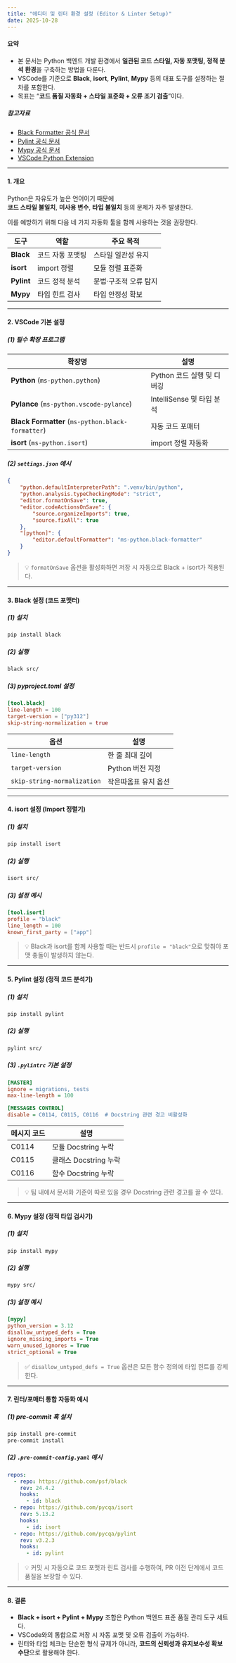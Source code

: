 ```yaml
---
title: "에디터 및 린터 환경 설정 (Editor & Linter Setup)"
date: 2025-10-28
---
```


#### 요약
- 본 문서는 Python 백엔드 개발 환경에서 **일관된 코드 스타일, 자동 포맷팅, 정적 분석 환경**을 구축하는 방법을 다룬다.  
- VSCode를 기준으로 **Black**, **isort**, **Pylint**, **Mypy** 등의 대표 도구를 설정하는 절차를 포함한다.  
- 목표는 “**코드 품질 자동화 + 스타일 표준화 + 오류 조기 검출**”이다.  

##### 참고자료
- [Black Formatter 공식 문서](https://black.readthedocs.io/en/stable/)
- [Pylint 공식 문서](https://pylint.pycqa.org/)
- [Mypy 공식 문서](https://mypy.readthedocs.io/en/stable/)
- [VSCode Python Extension](https://marketplace.visualstudio.com/items?itemName=ms-python.python)

---

#### 1. 개요
Python은 자유도가 높은 언어이기 때문에  
**코드 스타일 불일치**, **미사용 변수**, **타입 불일치** 등의 문제가 자주 발생한다.  

이를 예방하기 위해 다음 네 가지 자동화 툴을 함께 사용하는 것을 권장한다.

| 도구 | 역할 | 주요 목적 |
|------|------|-----------|
| **Black** | 코드 자동 포맷팅 | 스타일 일관성 유지 |
| **isort** | import 정렬 | 모듈 정렬 표준화 |
| **Pylint** | 코드 정적 분석 | 문법·구조적 오류 탐지 |
| **Mypy** | 타입 힌트 검사 | 타입 안정성 확보 |

---

#### 2. VSCode 기본 설정

##### (1) 필수 확장 프로그램
| 확장명 | 설명 |
|--------|------|
| **Python** (`ms-python.python`) | Python 코드 실행 및 디버깅 |
| **Pylance** (`ms-python.vscode-pylance`) | IntelliSense 및 타입 분석 |
| **Black Formatter** (`ms-python.black-formatter`) | 자동 코드 포매터 |
| **isort** (`ms-python.isort`) | import 정렬 자동화 |

##### (2) `settings.json` 예시
```json
{
    "python.defaultInterpreterPath": ".venv/bin/python",
    "python.analysis.typeCheckingMode": "strict",
    "editor.formatOnSave": true,
    "editor.codeActionsOnSave": {
        "source.organizeImports": true,
        "source.fixAll": true
    },
    "[python]": {
        "editor.defaultFormatter": "ms-python.black-formatter"
    }
}
```

> 💡 `formatOnSave` 옵션을 활성화하면 저장 시 자동으로 Black + isort가 적용된다.

---

#### 3. Black 설정 (코드 포맷터)

##### (1) 설치

```bash
pip install black
```

##### (2) 실행

```bash
black src/
```

##### (3) pyproject.toml 설정

```toml
[tool.black]
line-length = 100
target-version = ["py312"]
skip-string-normalization = true
```

| 옵션                          | 설명           |
| --------------------------- | ------------ |
| `line-length`               | 한 줄 최대 길이    |
| `target-version`            | Python 버전 지정 |
| `skip-string-normalization` | 작은따옴표 유지 옵션  |

---

#### 4. isort 설정 (Import 정렬기)

##### (1) 설치

```bash
pip install isort
```

##### (2) 실행

```bash
isort src/
```

##### (3) 설정 예시

```toml
[tool.isort]
profile = "black"
line_length = 100
known_first_party = ["app"]
```

> 💡 Black과 isort를 함께 사용할 때는 반드시 `profile = "black"`으로 맞춰야
> 포맷 충돌이 발생하지 않는다.

---

#### 5. Pylint 설정 (정적 코드 분석기)

##### (1) 설치

```bash
pip install pylint
```

##### (2) 실행

```bash
pylint src/
```

##### (3) `.pylintrc` 기본 설정

```ini
[MASTER]
ignore = migrations, tests
max-line-length = 100

[MESSAGES CONTROL]
disable = C0114, C0115, C0116  # Docstring 관련 경고 비활성화
```

| 메시지 코드 | 설명               |
| ------ | ---------------- |
| C0114  | 모듈 Docstring 누락  |
| C0115  | 클래스 Docstring 누락 |
| C0116  | 함수 Docstring 누락  |

> 💡 팀 내에서 문서화 기준이 따로 있을 경우 Docstring 관련 경고를 끌 수 있다.

---

#### 6. Mypy 설정 (정적 타입 검사기)

##### (1) 설치

```bash
pip install mypy
```

##### (2) 실행

```bash
mypy src/
```

##### (3) 설정 예시

```ini
[mypy]
python_version = 3.12
disallow_untyped_defs = True
ignore_missing_imports = True
warn_unused_ignores = True
strict_optional = True
```

> ✅ `disallow_untyped_defs = True` 옵션은 모든 함수 정의에 타입 힌트를 강제한다.

---

#### 7. 린터/포매터 통합 자동화 예시

##### (1) pre-commit 훅 설치

```bash
pip install pre-commit
pre-commit install
```

##### (2) `.pre-commit-config.yaml` 예시

```yaml
repos:
  - repo: https://github.com/psf/black
    rev: 24.4.2
    hooks:
      - id: black
  - repo: https://github.com/pycqa/isort
    rev: 5.13.2
    hooks:
      - id: isort
  - repo: https://github.com/pycqa/pylint
    rev: v3.2.3
    hooks:
      - id: pylint
```

> 💡 커밋 시 자동으로 코드 포맷과 린트 검사를 수행하여,
> PR 이전 단계에서 코드 품질을 보장할 수 있다.

---

#### 8. 결론

* **Black + isort + Pylint + Mypy** 조합은 Python 백엔드 표준 품질 관리 도구 세트다.
* VSCode와의 통합으로 저장 시 자동 포맷 및 오류 검출이 가능하다.
* 린터와 타입 체크는 단순한 형식 규제가 아니라,
  **코드의 신뢰성과 유지보수성 확보 수단**으로 활용해야 한다.

